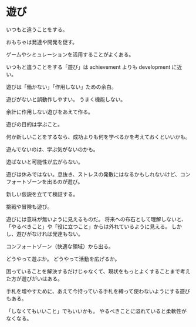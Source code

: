 # 遊び

いつもと違うことをする。

おもちゃは発達や開発を促す。

ゲームやシミュレーションを活用することがよくある。

いつもと違うことをする「遊び」は achievement よりも development に近い。

遊びは「働かない」「作用しない」ための余白。

遊びがないと誤動作しやすい。
うまく機能しない。

余計に作用しない遊びをあえて作る。

遊びの目的は学ぶこと。

何か新しいことをするなら、成功よりも何を学べるかを考えておくといいかも。

遊んでないのは、学ぶ気がないのかも。

遊ばないと可能性が広がらない。

遊びは休みではない。息抜き、ストレスの発散にはなるかもしれないけど、コンフォートゾーンを出るのが遊び。

新しい仮説を立てて検証する。

挑戦や冒険も遊び。

遊びには意味が無いように見えるものだ。
将来への布石として理解しないと、「やるべきこと」や「役に立つこと」からは外れているように見える。
しかし、遊びがなければ発達もない。

コンフォートゾーン（快適な領域）から出る。

どうやって遊ぶか。
どうやって活動を広げるか。

困っていることを解決するだけじゃなくて、現状をもっとよくすることまで考えた方が遊びがいはある。

手札を増やすために、あえて今持っている手札を縛って使わないようにする遊びもある。

「しなくてもいいこと」でもいいかも。
やるべきことに溢れていると柔軟性がなくなる。
